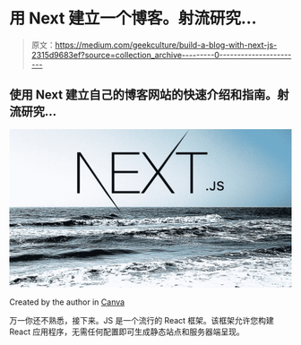 # 用 Next 建立一个博客。射流研究…

> 原文：<https://medium.com/geekculture/build-a-blog-with-next-js-2315d9683ef?source=collection_archive---------0----------------------->

## 使用 Next 建立自己的博客网站的快速介绍和指南。射流研究…

![](img/c0a2ee5400f91564c6c80666586e44bd.png)

Created by the author in [Canva](https://www.canva.com/)

万一你还不熟悉，接下来。JS 是一个流行的 React 框架。该框架允许您构建 React 应用程序，无需任何配置即可生成静态站点和服务器端呈现。